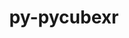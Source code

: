 ---
title: "py-pycubexr"
layout: cache
categories: [package, develop]
meta: {"compilers": ["none"], "num_specs": 52, "num_specs_by_stack": {"radiuss": 3, "root": 52}, "oss": ["ubuntu18.04", "ubuntu24.04"], "platforms": ["linux"], "stacks": ["radiuss", "root"], "targets": ["x86_64_v3"], "versions": ["2.0.0"]}
spec_details: [{"compiler": "none", "hash": "2i72zx4nmglnhsnqwnwe5bgva3nczwe4", "os": "ubuntu18.04", "platform": "linux", "size": "-", "stacks": ["root"], "target": "x86_64_v3", "variants": ["build_system=python_pip"], "versions": ["2.0.0"]}, {"compiler": "none", "hash": "2jd5qyo4klm5nklrwabpzhszr6ribcli", "os": "ubuntu24.04", "platform": "linux", "size": "-", "stacks": ["root"], "target": "x86_64_v3", "variants": ["build_system=python_pip"], "versions": ["2.0.0"]}, {"compiler": "none", "hash": "2jyzqlnzxvtkwn3yhjyac3temwudks55", "os": "ubuntu24.04", "platform": "linux", "size": "-", "stacks": ["root"], "target": "x86_64_v3", "variants": ["build_system=python_pip"], "versions": ["2.0.0"]}, {"compiler": "none", "hash": "2qgah4oas3cbwkxcr7jvppka4f5ynhnq", "os": "ubuntu18.04", "platform": "linux", "size": "-", "stacks": ["root"], "target": "x86_64_v3", "variants": ["build_system=python_pip"], "versions": ["2.0.0"]}, {"compiler": "none", "hash": "2sz56dmun72za4hp5sajqu7lrw2bev36", "os": "ubuntu24.04", "platform": "linux", "size": "-", "stacks": ["radiuss", "root"], "target": "x86_64_v3", "variants": ["build_system=python_pip"], "versions": ["2.0.0"]}, {"compiler": "none", "hash": "3xwwsz5fswlpkhip2jixm7muubgdaudn", "os": "ubuntu18.04", "platform": "linux", "size": "-", "stacks": ["root"], "target": "x86_64_v3", "variants": ["build_system=python_pip"], "versions": ["2.0.0"]}, {"compiler": "none", "hash": "45n7je7xkybckcivf72yrow7i5gujwzn", "os": "ubuntu18.04", "platform": "linux", "size": "-", "stacks": ["root"], "target": "x86_64_v3", "variants": ["build_system=python_pip"], "versions": ["2.0.0"]}, {"compiler": "none", "hash": "4e4anysgzd5l4flokjvjo7vsex6qbgut", "os": "ubuntu18.04", "platform": "linux", "size": "-", "stacks": ["root"], "target": "x86_64_v3", "variants": ["build_system=python_pip"], "versions": ["2.0.0"]}, {"compiler": "none", "hash": "4osujveyw5qxq2a6f4ncs5sgxh23es7c", "os": "ubuntu18.04", "platform": "linux", "size": "-", "stacks": ["root"], "target": "x86_64_v3", "variants": ["build_system=python_pip"], "versions": ["2.0.0"]}, {"compiler": "none", "hash": "5z3unmr4hkmxyvzs2dg3l7nici7oi3jt", "os": "ubuntu24.04", "platform": "linux", "size": "-", "stacks": ["root"], "target": "x86_64_v3", "variants": ["build_system=python_pip"], "versions": ["2.0.0"]}, {"compiler": "none", "hash": "5z7paon2knvrwdktjnq4onuwhyoptws7", "os": "ubuntu18.04", "platform": "linux", "size": "-", "stacks": ["root"], "target": "x86_64_v3", "variants": ["build_system=python_pip"], "versions": ["2.0.0"]}, {"compiler": "none", "hash": "65tcekxvx5xgn5veaskh2vvxlaj4xnht", "os": "ubuntu18.04", "platform": "linux", "size": "-", "stacks": ["root"], "target": "x86_64_v3", "variants": ["build_system=python_pip"], "versions": ["2.0.0"]}, {"compiler": "none", "hash": "7bep627ocv4fvb5zv2i7srszdkiopyix", "os": "ubuntu18.04", "platform": "linux", "size": "-", "stacks": ["root"], "target": "x86_64_v3", "variants": ["build_system=python_pip"], "versions": ["2.0.0"]}, {"compiler": "none", "hash": "arjqcg7htb5uywajy2xxofj2322cvl5b", "os": "ubuntu18.04", "platform": "linux", "size": "-", "stacks": ["root"], "target": "x86_64_v3", "variants": ["build_system=python_pip"], "versions": ["2.0.0"]}, {"compiler": "none", "hash": "cljq6exuegca22d2tuj6krdp5u3glewe", "os": "ubuntu24.04", "platform": "linux", "size": "-", "stacks": ["root"], "target": "x86_64_v3", "variants": ["build_system=python_pip"], "versions": ["2.0.0"]}, {"compiler": "none", "hash": "cpylv24ns2r2hliqcbk36rk635gm2ofi", "os": "ubuntu18.04", "platform": "linux", "size": "-", "stacks": ["root"], "target": "x86_64_v3", "variants": ["build_system=python_pip"], "versions": ["2.0.0"]}, {"compiler": "none", "hash": "dbtssvxkvv3qrty63x3mpvu2vexwfut5", "os": "ubuntu18.04", "platform": "linux", "size": "-", "stacks": ["root"], "target": "x86_64_v3", "variants": ["build_system=python_pip"], "versions": ["2.0.0"]}, {"compiler": "none", "hash": "ff44arx43kow62xhgz7uo5w5mthpw2oh", "os": "ubuntu18.04", "platform": "linux", "size": "-", "stacks": ["root"], "target": "x86_64_v3", "variants": ["build_system=python_pip"], "versions": ["2.0.0"]}, {"compiler": "none", "hash": "fy6suegwpoh6nnznjbktsa4ktdbk36vm", "os": "ubuntu24.04", "platform": "linux", "size": "-", "stacks": ["root"], "target": "x86_64_v3", "variants": ["build_system=python_pip"], "versions": ["2.0.0"]}, {"compiler": "none", "hash": "fzsvyqunmcxj77xgzqtedjsi6bfknfnv", "os": "ubuntu18.04", "platform": "linux", "size": "-", "stacks": ["root"], "target": "x86_64_v3", "variants": ["build_system=python_pip"], "versions": ["2.0.0"]}, {"compiler": "none", "hash": "gahfdgdoyikmnkqp2ceoo7wouff52rhw", "os": "ubuntu18.04", "platform": "linux", "size": "-", "stacks": ["root"], "target": "x86_64_v3", "variants": ["build_system=python_pip"], "versions": ["2.0.0"]}, {"compiler": "none", "hash": "gdyaoo5bgvz2hcwnxlivwxmg3oprxznr", "os": "ubuntu18.04", "platform": "linux", "size": "-", "stacks": ["root"], "target": "x86_64_v3", "variants": ["build_system=python_pip"], "versions": ["2.0.0"]}, {"compiler": "none", "hash": "h47y6ab23pb6dfucsatapib7isfvqvtk", "os": "ubuntu18.04", "platform": "linux", "size": "-", "stacks": ["root"], "target": "x86_64_v3", "variants": ["build_system=python_pip"], "versions": ["2.0.0"]}, {"compiler": "none", "hash": "hik25rjlnu743ind2jxwzta6ijotkqet", "os": "ubuntu18.04", "platform": "linux", "size": "-", "stacks": ["root"], "target": "x86_64_v3", "variants": ["build_system=python_pip"], "versions": ["2.0.0"]}, {"compiler": "none", "hash": "hpsvoq7xdfywgl3y6xfffuk3fcifinq6", "os": "ubuntu18.04", "platform": "linux", "size": "-", "stacks": ["root"], "target": "x86_64_v3", "variants": ["build_system=python_pip"], "versions": ["2.0.0"]}, {"compiler": "none", "hash": "imqrgplfro2jalc5yp5rki2prfby2qbl", "os": "ubuntu18.04", "platform": "linux", "size": "-", "stacks": ["root"], "target": "x86_64_v3", "variants": ["build_system=python_pip"], "versions": ["2.0.0"]}, {"compiler": "none", "hash": "iwr6a2lsfvnbd4wm6k5n4xfkvq5gn5gj", "os": "ubuntu24.04", "platform": "linux", "size": "-", "stacks": ["radiuss", "root"], "target": "x86_64_v3", "variants": ["build_system=python_pip"], "versions": ["2.0.0"]}, {"compiler": "none", "hash": "iy4mspp34qporsghrthea4fhupsxz24i", "os": "ubuntu18.04", "platform": "linux", "size": "-", "stacks": ["root"], "target": "x86_64_v3", "variants": ["build_system=python_pip"], "versions": ["2.0.0"]}, {"compiler": "none", "hash": "jskjvy5ovk364w2afr4sgsiua66mdof5", "os": "ubuntu18.04", "platform": "linux", "size": "-", "stacks": ["root"], "target": "x86_64_v3", "variants": ["build_system=python_pip"], "versions": ["2.0.0"]}, {"compiler": "none", "hash": "kh5clzry26a4idlysprucamyeedbycsl", "os": "ubuntu18.04", "platform": "linux", "size": "-", "stacks": ["root"], "target": "x86_64_v3", "variants": ["build_system=python_pip"], "versions": ["2.0.0"]}, {"compiler": "none", "hash": "mj7ecmpmwu5lnyqwcnz5snwrylo73awm", "os": "ubuntu24.04", "platform": "linux", "size": "-", "stacks": ["root"], "target": "x86_64_v3", "variants": ["build_system=python_pip"], "versions": ["2.0.0"]}, {"compiler": "none", "hash": "mkgn4gxzfj6a4chrmsejgwhjbrxgiesj", "os": "ubuntu18.04", "platform": "linux", "size": "-", "stacks": ["root"], "target": "x86_64_v3", "variants": ["build_system=python_pip"], "versions": ["2.0.0"]}, {"compiler": "none", "hash": "mro444ff3i5cquf2bmzjdzqzykmxe4uo", "os": "ubuntu18.04", "platform": "linux", "size": "-", "stacks": ["root"], "target": "x86_64_v3", "variants": ["build_system=python_pip"], "versions": ["2.0.0"]}, {"compiler": "none", "hash": "mxczcpuntl6pqsc3rvozamgffgsygmc2", "os": "ubuntu18.04", "platform": "linux", "size": "-", "stacks": ["root"], "target": "x86_64_v3", "variants": ["build_system=python_pip"], "versions": ["2.0.0"]}, {"compiler": "none", "hash": "nmcw2tpd7gkak3osafuxw76d4fp7q62a", "os": "ubuntu24.04", "platform": "linux", "size": "-", "stacks": ["root"], "target": "x86_64_v3", "variants": ["build_system=python_pip"], "versions": ["2.0.0"]}, {"compiler": "none", "hash": "nrnvgylqb2vr7osbbscstrca4lnh4wjg", "os": "ubuntu18.04", "platform": "linux", "size": "-", "stacks": ["root"], "target": "x86_64_v3", "variants": ["build_system=python_pip"], "versions": ["2.0.0"]}, {"compiler": "none", "hash": "ntrpxsr5qeuzzubelqt7qpqu5k4e4qpv", "os": "ubuntu18.04", "platform": "linux", "size": "-", "stacks": ["root"], "target": "x86_64_v3", "variants": ["build_system=python_pip"], "versions": ["2.0.0"]}, {"compiler": "none", "hash": "oexagrueiecofqe5cftv7e7xnwmty4dv", "os": "ubuntu24.04", "platform": "linux", "size": "-", "stacks": ["radiuss", "root"], "target": "x86_64_v3", "variants": ["build_system=python_pip"], "versions": ["2.0.0"]}, {"compiler": "none", "hash": "q5gk3aswsdujrsqkbi4okbsdyzdy6pyv", "os": "ubuntu24.04", "platform": "linux", "size": "-", "stacks": ["root"], "target": "x86_64_v3", "variants": ["build_system=python_pip"], "versions": ["2.0.0"]}, {"compiler": "none", "hash": "q6bs6hcvqnmi5ri22of5yjqacw4av3va", "os": "ubuntu18.04", "platform": "linux", "size": "-", "stacks": ["root"], "target": "x86_64_v3", "variants": ["build_system=python_pip"], "versions": ["2.0.0"]}, {"compiler": "none", "hash": "rbzhpf66gw4q3c3uheykknow5igbcljw", "os": "ubuntu18.04", "platform": "linux", "size": "-", "stacks": ["root"], "target": "x86_64_v3", "variants": ["build_system=python_pip"], "versions": ["2.0.0"]}, {"compiler": "none", "hash": "ruvcpw5rince6zetr6wusppkpkmzvbw3", "os": "ubuntu18.04", "platform": "linux", "size": "-", "stacks": ["root"], "target": "x86_64_v3", "variants": ["build_system=python_pip"], "versions": ["2.0.0"]}, {"compiler": "none", "hash": "s4osfmqwx5otneuntqcxf2ikyufsiotj", "os": "ubuntu18.04", "platform": "linux", "size": "-", "stacks": ["root"], "target": "x86_64_v3", "variants": ["build_system=python_pip"], "versions": ["2.0.0"]}, {"compiler": "none", "hash": "tibscgkhxfm7nerhgoguzkmcqy7dm27g", "os": "ubuntu18.04", "platform": "linux", "size": "-", "stacks": ["root"], "target": "x86_64_v3", "variants": ["build_system=python_pip"], "versions": ["2.0.0"]}, {"compiler": "none", "hash": "umj4srukvfql4uhpxdga7g3ztk6xr5tv", "os": "ubuntu18.04", "platform": "linux", "size": "-", "stacks": ["root"], "target": "x86_64_v3", "variants": ["build_system=python_pip"], "versions": ["2.0.0"]}, {"compiler": "none", "hash": "vqwpuaovtxsutbeiami32ptqzni6fg6d", "os": "ubuntu18.04", "platform": "linux", "size": "-", "stacks": ["root"], "target": "x86_64_v3", "variants": ["build_system=python_pip"], "versions": ["2.0.0"]}, {"compiler": "none", "hash": "wfxp25rounimnj2dzefbjm2sdcavmwdq", "os": "ubuntu24.04", "platform": "linux", "size": "-", "stacks": ["root"], "target": "x86_64_v3", "variants": ["build_system=python_pip"], "versions": ["2.0.0"]}, {"compiler": "none", "hash": "wrwdwcb26obbqosoxgq3a26fain5gs5x", "os": "ubuntu18.04", "platform": "linux", "size": "-", "stacks": ["root"], "target": "x86_64_v3", "variants": ["build_system=python_pip"], "versions": ["2.0.0"]}, {"compiler": "none", "hash": "xpkaaz5awgljedghn4uas5npt7bzb4ue", "os": "ubuntu24.04", "platform": "linux", "size": "-", "stacks": ["root"], "target": "x86_64_v3", "variants": ["build_system=python_pip"], "versions": ["2.0.0"]}, {"compiler": "none", "hash": "yczark2ezlwwrhslkwdw4oszhrmdjcah", "os": "ubuntu18.04", "platform": "linux", "size": "-", "stacks": ["root"], "target": "x86_64_v3", "variants": ["build_system=python_pip"], "versions": ["2.0.0"]}, {"compiler": "none", "hash": "yy2dnrpdvqmwugo22t72expiyzi6h7se", "os": "ubuntu18.04", "platform": "linux", "size": "-", "stacks": ["root"], "target": "x86_64_v3", "variants": ["build_system=python_pip"], "versions": ["2.0.0"]}, {"compiler": "none", "hash": "z7hil62vu3xqyisagtco6hnpk2rrp25d", "os": "ubuntu24.04", "platform": "linux", "size": "-", "stacks": ["root"], "target": "x86_64_v3", "variants": ["build_system=python_pip"], "versions": ["2.0.0"]}]
---